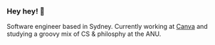 ### Hey hey! 👋

Software engineer based in Sydney. Currently working at [Canva](https://www.canva.com/) and studying a groovy mix of CS & philosphy at the ANU.

<!--
**Current Interests**

- 🤓 WebGl with Rust & WebAssembly
- 👔 Product management & business strategy
- ✍️ Learning to write!

**harrisonturton/harrisonturton** is a ✨ _special_ ✨ repository because its `README.md` (this file) appears on your GitHub profile.

Here are some ideas to get you started:

- 🔭 I’m currently working on ...
- 🌱 I’m currently learning ...
- 👯 I’m looking to collaborate on ...
- 🤔 I’m looking for help with ...
- 💬 Ask me about ...
- 📫 How to reach me: ...
- 😄 Pronouns: ...
- ⚡ Fun fact: ...
-->
